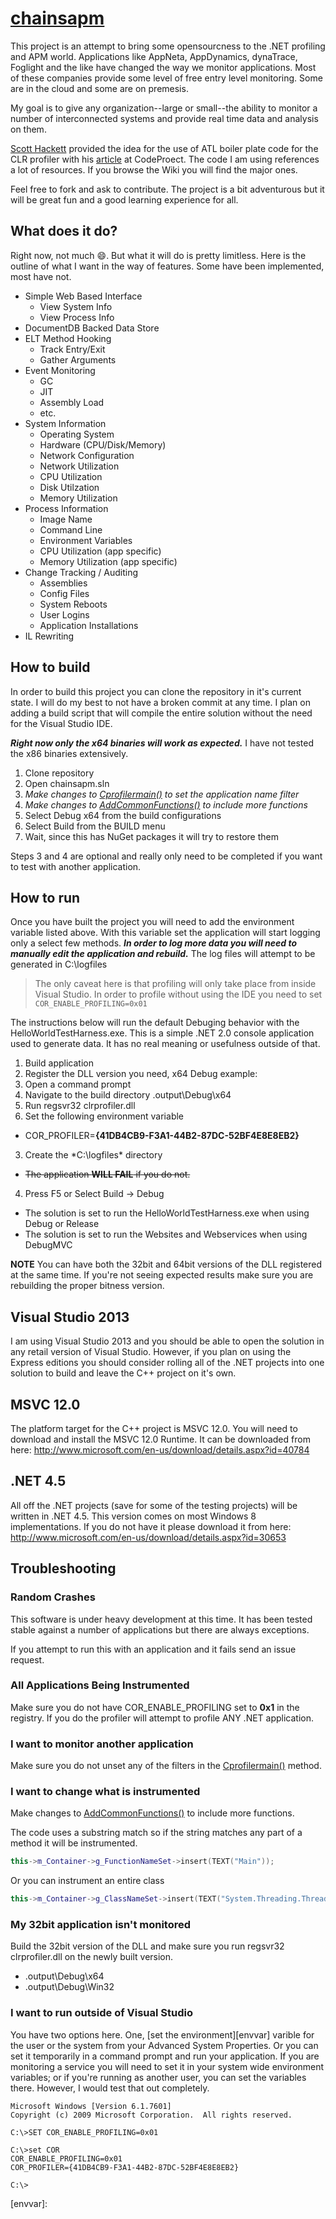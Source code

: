 [chainsapm](http://chainsapm.github.io/chainsapm/)
======================

This project is an attempt to bring some opensourcness to the .NET profiling and APM world. Applications like AppNeta, AppDynamics, dynaTrace, Foglight and the like have changed the way we monitor applications. Most of these companies provide some level of free entry level monitoring. Some are in the cloud and some are on premesis.

My goal is to give any organization--large or small--the ability to monitor a number of interconnected systems and provide real time data and analysis on them.

[Scott Hackett](mailto:code@scotthackett.com) provided the idea for the use of ATL boiler plate code for the CLR profiler with his [article](http://www.codeproject.com/Articles/15410/Creating-a-Custom-NET-Profiler) at CodeProect. The code I am using references a lot of resources. If you browse the Wiki you will find the major ones.

Feel free to fork and ask to contribute. The project is a bit adventurous but it will be great fun and a good learning experience for all.

## What does it do?
Right now, not much :smile:. But what it will do is pretty limitless. Here is the outline of what I want in the way of features. Some have been implemented, most have not.

- Simple Web Based Interface
  - View System Info
  - View Process Info
- DocumentDB Backed Data Store
- ELT Method Hooking
  - Track Entry/Exit
  - Gather Arguments
- Event Monitoring
  - GC
  - JIT
  - Assembly Load
  - etc.
- System Information
  - Operating System
  - Hardware (CPU/Disk/Memory)
  - Network Configuration
  - Network Utilization
  - CPU Utilization
  - Disk Utilzation
  - Memory Utilization
- Process Information
  - Image Name
  - Command Line
  - Environment Variables
  - CPU Utilization (app specific)
  - Memory Utilization (app specific)
- Change Tracking / Auditing
  - Assemblies
  - Config Files
  - System Reboots
  - User Logins
  - Application Installations
- IL Rewriting

## How to build
In order to build this project you can clone the repository in it's current state. I will do my best to not have a broken commit at any time. I plan on adding a build script that will compile the entire solution without the need for the Visual Studio IDE.

***Right now only the x64 binaries will work as expected.*** I have not tested the x86 binaries extensively.

1. Clone repository
2. Open chainsapm.sln
1. *Make changes to [Cprofilermain()][profmain] to set the application name filter*
2. *Make changes to [AddCommonFunctions()][commonfunc] to include more functions*
3. Select Debug x64 from the build configurations
4. Select Build from the BUILD menu
5. Wait, since this has NuGet packages it will try to restore them

Steps 3 and 4 are optional and really only need to be completed if you want to test with another application.

## How to run
Once you have built the project you will need to add the environment variable listed above. With this variable set the application will start logging only a select few methods. ***In order to log more data you will need to manually edit the application and rebuild.*** The log files will attempt to be generated in C:\logfiles

>The only caveat here is that profiling will only take place from inside Visual Studio. In order to profile without using the IDE you need to set `COR_ENABLE_PROFILING=0x01`

The instructions below will run the default Debuging behavior with the HelloWorldTestHarness.exe. This is a simple .NET 2.0 console application used to generate data. It has no real meaning or usefulness outside of that.

1. Build application
2. Register the DLL version you need, x64 Debug example:
  1. Open a command prompt
  2. Navigate to the build directory <projecthome>\.output\Debug\x64
  3. Run regsvr32 clrprofiler.dll
2. Set the following environment variable
  - COR_PROFILER=**{41DB4CB9-F3A1-44B2-87DC-52BF4E8E8EB2}**
3. Create the *C:\logfiles\* directory
  - ~~The application **WILL FAIL** if you do not.~~
4. Press F5 or Select Build -> Debug
  - The solution is set to run the HelloWorldTestHarness.exe when using Debug or Release
  - The solution is set to run the Websites and Webservices when using DebugMVC

**NOTE** You can have both the 32bit and 64bit versions of the DLL registered at the same time. If you're not seeing expected results make sure you are rebuilding the proper bitness version.


## Visual Studio 2013
I am using Visual Studio 2013 and you should be able to open the solution in any retail version of Visual Studio. However, if you plan on using the Express editions you should consider rolling all of the .NET projects into one solution to build and leave the C++ project on it's own.

## MSVC 12.0
The platform target for the C++ project is MSVC 12.0. You will need to download and install the MSVC 12.0 Runtime. It can be downloaded from here: http://www.microsoft.com/en-us/download/details.aspx?id=40784

## .NET 4.5
All off the .NET projects (save for some of the testing projects) will be written in .NET 4.5. This version comes on most Windows 8 implementations. If you do not have it please download it from here: http://www.microsoft.com/en-us/download/details.aspx?id=30653

## Troubleshooting

### Random Crashes
This software is under heavy development at this time. It has been tested stable against a number of applications but there are always exceptions.

If you attempt to run this with an application and it fails send an issue request.

### All Applications Being Instrumented
Make sure you do not have COR_ENABLE_PROFILING set to **0x1** in the registry. If you do the profiler will attempt to profile ANY .NET application.

### I want to monitor another application
Make sure you do not unset any of the filters in the  [Cprofilermain()][profmain] method.

### I want to change what is instrumented
Make changes to [AddCommonFunctions()][commonfunc] to include more functions.

The code uses a substring match so if the string matches any part of a method it will be instrumented.

```cpp
this->m_Container->g_FunctionNameSet->insert(TEXT("Main"));
```

Or you can instrument an entire class
```cpp
this->m_Container->g_ClassNameSet->insert(TEXT("System.Threading.ThreadStart"));
```

### My 32bit application isn't monitored
Build the 32bit version of the DLL and make sure you run regsvr32 clrprofiler.dll on the newly built version.
- <projecthome>\.output\Debug\x64
- <projecthome>\.output\Debug\Win32

### I want to run outside of Visual Studio
You have two options here. One, [set the environment][envvar] varible for the user or the system from your Advanced System Properties. Or you can set it temporarily in a command prompt and run your application. If you are monitoring a service you will need to set it in your system wide environment variables; or if you're running as another user, you can set the variables there. However, I would test that out completely.

```
Microsoft Windows [Version 6.1.7601]
Copyright (c) 2009 Microsoft Corporation.  All rights reserved.

C:\>SET COR_ENABLE_PROFILING=0x01

C:\>set COR
COR_ENABLE_PROFILING=0x01
COR_PROFILER={41DB4CB9-F3A1-44B2-87DC-52BF4E8E8EB2}

C:\>
```

[profmain]: https://github.com/chainsapm/chainsapm/blob/01651432d16648da3577eb25c099093fd5b8d642/clrprofiler/profilermain.cpp#L410
[commonfunc]: https://github.com/chainsapm/chainsapm/blob/01651432d16648da3577eb25c099093fd5b8d642/clrprofiler/profilermain.cpp#L466
[envvar]:
